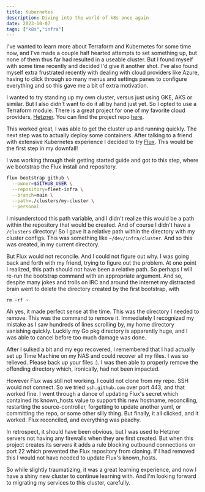 ```yaml
---
title: Kubernetes
description: Diving into the world of k8s once again
date: 2023-10-07
tags: ["k8s","infra"]
---
```


I've wanted to learn more about Terraform and Kubernetes for some time now, and I've made a couple half hearted attempts to set something up, but none of them thus far had resulted in a useable cluster. But I found myself with some time recently and decided I'd give it another shot. I've also found myself extra frustrated recently with dealing with cloud providers like Azure, having to click through so many menus and settings panes to configure everything and so this gave me a bit of extra motivation.

I wanted to try standing up my own cluster, versus just using GKE, AKS or similar. But I also didn't want to do it all by hand just yet. So I opted to use a Terraform module. There is a great project for one of my favorite cloud providers, [Hetzner](https://www.hetzner.com/). You can find the project repo [here](https://github.com/kube-hetzner/terraform-hcloud-kube-hetzner).

This worked great, I was able to get the cluster up and running quickly. The next step was to actually deploy some containers. After talking to a friend with extensive Kubernetes experience I decided to try [Flux](https://fluxcd.io). This would be the first step in my downfall!

I was working through their getting started guide and got to this step, where we bootstrap the Flux install and repository.

```sh
flux bootstrap github \
  --owner=$GITHUB_USER \
  --repository=fleet-infra \
  --branch=main \
  --path=./clusters/my-cluster \
  --personal
```

I misunderstood this path variable, and I didn't realize this would be a path within the repository that would be created. And of course I didn't have a `/clusters` directory! So I gave it a relative path within the directory with my cluster configs. This was something like `~/dev/infra/cluster`. And so this was created, in my current directory.

But Flux would not reconcile. And I could not figure out why. I was going back and forth with my friend, trying to figure out the problem. At one point I realized, this path should not have been a relative path. So perhaps I will re-run the bootstrap command with an appropriate argument. And so, despite many jokes and trolls on IRC and around the internet my distracted brain went to delete the directory created by the first bootstrap, with

`rm -rf ~`

Ah yes, it made perfect sense at the time. This was the directory I needed to remove. This was the command to remove it. Immediately I recognized my mistake as I saw hundreds of lines scrolling by, my home directory vanishing quickly. Luckily my Go pkg directory is apparently huge, and I was able to cancel before too much damage was done.

After I sulked a bit and my ego recovered, I remembered that I had actually set up Time Machine on my NAS and could recover all my files. I was so relieved. Please back up your files :). I was then able to properly remove the offending directory which, ironically, had not been impacted.

However Flux was still not working. I could not clone from my repo. SSH would not connect. So we tried `ssh.github.com` over port 443, and that worked fine. I went through a dance of updating Flux's secret which contained its known_hosts value to support this new hostname, reconciling, restarting the source-controller, forgetting to update another yaml, or committing the repo, or some other silly thing. But finally, it all clicked, and it worked. Flux reconciled, and everything was peachy.

In retrospect, it should have been obvious, but I was used to Hetzner servers not having any firewalls when they are first created. But when this project creates its servers it adds a rule blocking outbound connections on port 22 which prevented the Flux repository from cloning. If I had removed this I would not have needed to update Flux's known_hosts.

So while slightly traumatizing, it was a great learning experience, and now I have a shiny new cluster to continue learning with. And I'm looking forward to migrating my services to this cluster, carefully.
